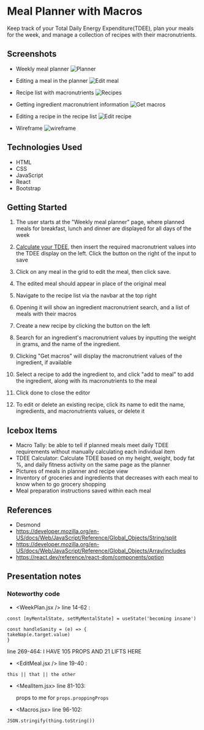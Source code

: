 # Meal Planner with Macros

Keep track of your Total Daily Energy Expenditure(TDEE), plan your meals for the week, and manage a collection of recipes with their macronutrients.

## Screenshots

- Weekly meal planner
  ![Planner](https://github.com/kr222/sei-projects/assets/59068114/a3f33a0d-e10b-4a4f-92a4-0662df92eb17)

- Editing a meal in the planner
  ![Edit meal](https://github.com/kr222/sei-projects/assets/59068114/3e0b045d-3657-42fb-94b8-93c7c742a145)

- Recipe list with macronutrients
  ![Recipes](https://github.com/kr222/sei-projects/assets/59068114/628dff53-5d46-4b99-9d22-7fd012bc14c5)

- Getting ingredient macronutrient information
  ![Get macros](https://github.com/kr222/sei-projects/assets/59068114/03ab61c3-31bd-427f-952c-d807659f5fb4)

- Editing a recipe in the recipe list
  ![Edit recipe](https://github.com/kr222/sei-projects/assets/59068114/8aa2e887-6350-4c77-8dae-9acd445d405a)

- Wireframe
  ![wireframe](https://github.com/kr222/sei-projects/assets/59068114/bddae465-1268-4a4a-b881-6b23b856d486)

## Technologies Used

- HTML
- CSS
- JavaScript
- React
- Bootstrap

## Getting Started

1. The user starts at the "Weekly meal planner" page, where planned meals for breakfast, lunch and dinner are displayed for all days of the week
2. [Calculate your TDEE](https://tdeecalculator.net/), then insert the required macronutrient values into the TDEE display on the left. Click the button on the right of the input to save
3. Click on any meal in the grid to edit the meal, then click save.
4. The edited meal should appear in place of the original meal

5. Navigate to the recipe list via the navbar at the top right
6. Opening it will show an ingredient macronutrient search, and a list of meals with their macros
7. Create a new recipe by clicking the button on the left
8. Search for an ingredient's macronutrient values by inputting the weight in grams, and the name of the ingredient.
9. Clicking "Get macros" will display the macronutrient values of the ingredient, if available
10. Select a recipe to add the ingredient to, and click "add to meal" to add the ingredient, along with its macronutrients to the meal
11. Click done to close the editor
12. To edit or delete an existing recipe, click its name to edit the name, ingredients, and macronutrients values, or delete it

## Icebox Items

- Macro Tally: be able to tell if planned meals meet daily TDEE requirements without manually calculating each individual item
- TDEE Calculator: Calculate TDEE based on my height, weight, body fat %, and daily fitness activity on the same page as the planner
- Pictures of meals in planner and recipe view
- Inventory of groceries and ingredients that decreases with each meal to know when to go grocery shopping
- Meal preparation instructions saved within each meal

## References

- Desmond
- https://developer.mozilla.org/en-US/docs/Web/JavaScript/Reference/Global_Objects/String/split
- https://developer.mozilla.org/en-US/docs/Web/JavaScript/Reference/Global_Objects/Array/includes
- https://react.dev/reference/react-dom/components/option

## Presentation notes

### Noteworthy code

- <WeekPlan.jsx /> line 14-62 :

```
const [myMentalState, setMyMentalState] = useState('becoming insane')

const handleSanity = (e) => {
takeNap(e.target.value)
}
```

line 269-464:
I HAVE 105 PROPS AND 21 LIFTS HERE

- <EditMeal.jsx /> line 19-40 :

`this || that || the other`

- <MealItem.jsx> line 81-103:

  props to me for `props.proppingProps`

- <Macros.jsx> line 96-102:

`JSON.stringify(thing.toString())`
